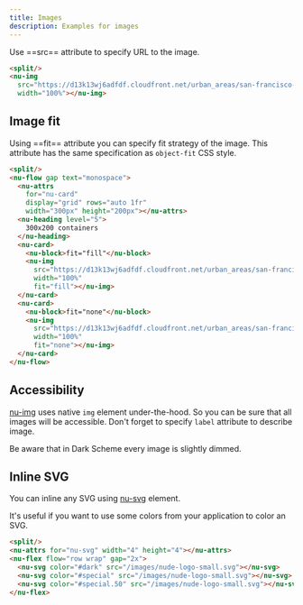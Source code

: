 ```yaml
---
title: Images
description: Examples for images
---
```


Use ==src== attribute to specify URL to the image.

```html
<split/>
<nu-img
  src="https://d13k13wj6adfdf.cloudfront.net/urban_areas/san-francisco-bay-area_web-f17b1f60e6.jpg"
  width="100%"></nu-img>
```

## Image fit

Using ==fit== attribute you can specify fit strategy of the image. This attribute has the same specification as `object-fit` CSS style.

```html
<split/>
<nu-flow gap text="monospace">
  <nu-attrs
    for="nu-card"
    display="grid" rows="auto 1fr"
    width="300px" height="200px"></nu-attrs>
  <nu-heading level="5">
    300x200 containers
  </nu-heading>
  <nu-card>
    <nu-block>fit="fill"</nu-block>
    <nu-img
      src="https://d13k13wj6adfdf.cloudfront.net/urban_areas/san-francisco-bay-area_web-f17b1f60e6.jpg"
      width="100%"
      fit="fill"></nu-img>
  </nu-card>
  <nu-card>
    <nu-block>fit="none"</nu-block>
    <nu-img
      src="https://d13k13wj6adfdf.cloudfront.net/urban_areas/san-francisco-bay-area_web-f17b1f60e6.jpg"
      width="100%"
      fit="none"></nu-img>
  </nu-card>
</nu-flow>
```

## Accessibility

[nu-img](/reference/elements/nu-img.md) uses native `img` element under-the-hood. So you can be sure that all images will be accessible. Don't forget to specify `label` attribute to describe image.

Be aware that in Dark Scheme every image is slightly dimmed.

## Inline SVG

You can inline any SVG using [nu-svg](/reference/elements/nu-svg.md) element.

It's useful if you want to use some colors from your application to color an SVG.

```html
<split/>
<nu-attrs for="nu-svg" width="4" height="4"></nu-attrs>
<nu-flex flow="row wrap" gap="2x">
  <nu-svg color="#dark" src="/images/nude-logo-small.svg"></nu-svg>
  <nu-svg color="#special" src="/images/nude-logo-small.svg"></nu-svg>
  <nu-svg color="#special.50" src="/images/nude-logo-small.svg"></nu-svg>
</nu-flex>
```

